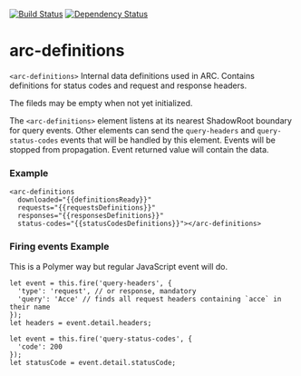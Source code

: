[![Build Status](https://travis-ci.org/advanced-rest-client/arc-definitions.svg?branch=master)](https://travis-ci.org/advanced-rest-client/arc-definitions)  [![Dependency Status](https://dependencyci.com/github/advanced-rest-client/arc-definitions/badge)](https://dependencyci.com/github/advanced-rest-client/arc-definitions)  

# arc-definitions

`<arc-definitions>` Internal data definitions used in ARC. Contains definitions for status codes and
request and response headers.

The fileds may be empty when not yet initialized.

The `<arc-definitions>` element listens at its nearest ShadowRoot boundary for query events.
Other elements can send the `query-headers` and `query-status-codes` events that will be
handled by this element. Events will be stopped from propagation. Event returned value will
contain the data.

### Example
```
<arc-definitions
  downloaded="{{definitionsReady}}"
  requests="{{requestsDefinitions}}"
  responses="{{responsesDefinitions}}"
  status-codes="{{statusCodesDefinitions}}"></arc-definitions>
```

### Firing events Example
This is a Polymer way but regular JavaScript event will do.
```
let event = this.fire('query-headers', {
  'type': 'request', // or response, mandatory
  'query': 'Acce' // finds all request headers containing `acce` in their name
});
let headers = event.detail.headers;
```

```
let event = this.fire('query-status-codes', {
  'code': 200
});
let statusCode = event.detail.statusCode;
```

